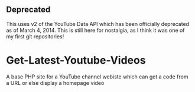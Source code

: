 Deprecated
----------

This uses v2 of the YouTube Data API which has been officially deprecated as of March 4, 2014. This is still here for nostalgia, as I think it was one of my first git repositories!

Get-Latest-Youtube-Videos
=========================

A base PHP site for a YouTube channel webiste which can get a code from a URL or else display a homepage video
